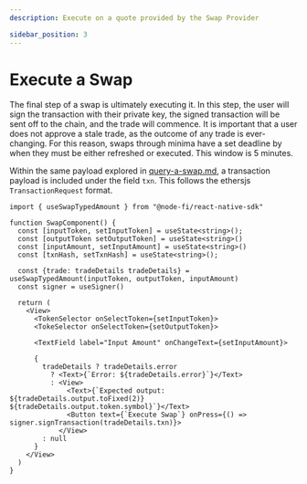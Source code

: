 ```yaml
---
description: Execute on a quote provided by the Swap Provider

sidebar_position: 3
---
```


# Execute a Swap

The final step of a swap is ultimately executing it. In this step, the user will sign the transaction with their private key, the signed transaction will be sent off to the chain, and the trade will commence. It is important that a user does not approve a stale trade, as the outcome of any trade is ever-changing. For this reason, swaps through minima have a set deadline by when they must be either refreshed or executed. This window is 5 minutes.

Within the same payload explored in [query-a-swap.md](query-a-swap.md "mention"), a transaction payload is included under the field `txn`. This follows the ethersjs `TransactionRequest` format.

```tsx
import { useSwapTypedAmount } from "@node-fi/react-native-sdk"

function SwapComponent() {
  const [inputToken, setInputToken] = useState<string>();
  const [outputToken setOutputToken] = useState<string>()
  const [inputAmount, setInputAmount] = useState<string>()
  const [txnHash, setTxnHash] = useState<string>();

  const {trade: tradeDetails tradeDetails} = useSwapTypedAmount(inputToken, outputToken, inputAmount)
  const signer = useSigner()

  return (
    <View>
      <TokenSelector onSelectToken={setInputToken}>
      <TokeSelector onSelectToken={setOutputToken}>

      <TextField label="Input Amount" onChangeText={setInputAmount}>

      {
        tradeDetails ? tradeDetails.error
          ? <Text>{`Error: ${tradeDetails.error}`}</Text>
          : <View>
              <Text>{`Expected output: ${tradeDetails.output.toFixed(2)} ${tradeDetails.output.token.symbol}`}</Text>
              <Button text={`Execute Swap`} onPress={() => signer.signTransaction(tradeDetails.txn)}>
            </View>
        : null
      }
    </View>
  )
}
```

